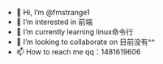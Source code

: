 - 👋 Hi, I’m @fmstrange1
- 👀 I’m interested in 前端
- 🌱 I’m currently learning linux命令行
- 💞️ I’m looking to collaborate on 目前没有^^
- 📫 How to reach me qq：1481619606

<!---
fmstrange1/fmstrange1 is a ✨ special ✨ repository because its `README.md` (this file) appears on your GitHub profile.
You can click the Preview link to take a look at your changes.
--->
